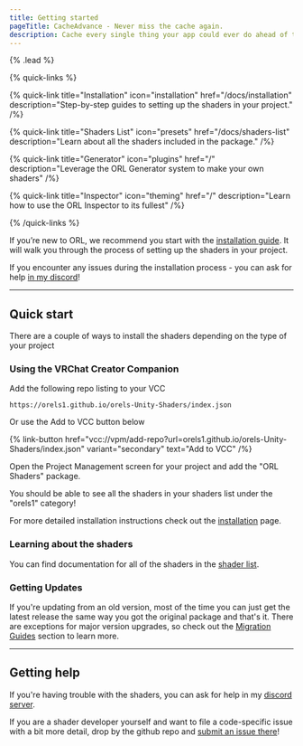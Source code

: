 ```yaml
---
title: Getting started
pageTitle: CacheAdvance - Never miss the cache again.
description: Cache every single thing your app could ever do ahead of time, so your code never even has to run at all.
---
```


{% .lead %}

{% quick-links %}

{% quick-link title="Installation" icon="installation" href="/docs/installation" description="Step-by-step guides to setting up the shaders in your project." /%}

{% quick-link title="Shaders List" icon="presets" href="/docs/shaders-list" description="Learn about all the shaders included in the package." /%}

{% quick-link title="Generator" icon="plugins" href="/" description="Leverage the ORL Generator system to make your own shaders" /%}

{% quick-link title="Inspector" icon="theming" href="/" description="Learn how to use the ORL Inspector to its fullest" /%}

{% /quick-links %}

If you’re new to ORL, we recommend you start with the [installation guide](/docs/installation/). It will walk you through the process of setting up the shaders in your project.

If you encounter any issues during the installation process - you can ask for help [in my discord](https://discord.gg/orels1)!

---

## Quick start

There are a couple of ways to install the shaders depending on the type of your project

### Using the VRChat Creator Companion

Add the following repo listing to your VCC

```
https://orels1.github.io/orels-Unity-Shaders/index.json
```

Or use the Add to VCC button below

{% link-button href="vcc://vpm/add-repo?url=orels1.github.io/orels-Unity-Shaders/index.json" variant="secondary" text="Add to VCC" /%}

Open the Project Management screen for your project and add the "ORL Shaders" package.

You should be able to see all the shaders in your shaders list under the "orels1" category!

For more detailed installation instructions check out the [installation](/docs/installation/) page.

### Learning about the shaders

You can find documentation for all of the shaders in the [shader list](/shaders/).


### Getting Updates

If you're updating from an old version, most of the time you can just get the latest release the same way you got the original package and that's it. There are exceptions for major version upgrades, so check out the [Migration Guides](/docs/migration) section to learn more.

---

## Getting help

If you're having trouble with the shaders, you can ask for help in my [discord server](https://discord.gg/orels1).

If you are a shader developer yourself and want to file a code-specific issue with a bit more detail, drop by the github repo and [submit an issue there](https://github.com/orels1/orels-Unity-Shaders/issues/new)!


